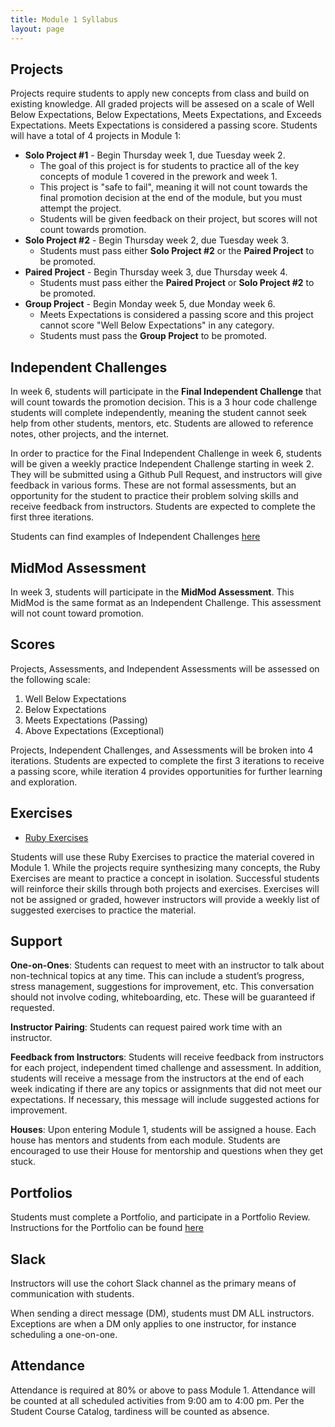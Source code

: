 ```yaml
---
title: Module 1 Syllabus
layout: page
---
```


## Projects

Projects require students to apply new concepts from class and build on existing knowledge. All graded projects will be assesed on a scale of Well Below Expectations, Below Expectations, Meets Expectations, and Exceeds Expectations. Meets Expectations is considered a passing score. Students will have a total of 4 projects in Module 1:

* **Solo Project #1** - Begin Thursday week 1, due Tuesday week 2.
  * The goal of this project is for students to practice all of the key concepts of module 1 covered in the prework and week 1.
  * This project is "safe to fail", meaning it will not count towards the final promotion decision at the end of the module, but you must attempt the project.
  * Students will be given feedback on their project, but scores will not count towards promotion.
* **Solo Project #2** - Begin Thursday week 2, due Tuesday week 3.
  * Students must pass either **Solo Project #2** or the **Paired Project** to be promoted.
* **Paired Project** - Begin Thursday week 3, due Thursday week 4.
  * Students must pass either the **Paired Project** or **Solo Project #2** to be promoted.
* **Group Project** - Begin Monday week 5, due Monday week 6.
  * Meets Expectations is considered a passing score and this project cannot score "Well Below Expectations" in any category.
  * Students must pass the **Group Project** to be promoted.

## Independent Challenges

In week 6, students will participate in the **Final Independent Challenge** that will count towards the promotion decision. This is a 3 hour code challenge students will complete independently, meaning the student cannot seek help from other students, mentors, etc. Students are allowed to reference notes, other projects, and the internet.

In order to practice for the Final Independent Challenge in week 6, students will be given a weekly practice Independent Challenge starting in week 2. They will be submitted using a Github Pull Request, and instructors will give feedback in various forms. These are not formal assessments, but an opportunity for the student to practice their problem solving skills and receive feedback from instructors. Students are expected to complete the first three iterations.

Students can find examples of Independent Challenges [here](./practice_assessments)

## MidMod Assessment

In week 3, students will participate in the **MidMod Assessment**. This MidMod is the same format as an Independent Challenge. This assessment will not count toward promotion.

## Scores

Projects, Assessments, and Independent Assessments will be assessed on the following scale:

1. Well Below Expectations
2. Below Expectations
3. Meets Expectations (Passing)
4. Above Expectations (Exceptional)

Projects, Independent Challenges, and Assessments will be broken into 4 iterations. Students are expected to complete the first 3 iterations to receive a passing score, while iteration 4 provides opportunities for further learning and exploration.

## Exercises

- [Ruby Exercises](https://github.com/turingschool-examples/mod-1-be-exercises/tree/main/ruby_exercises)

Students will use these Ruby Exercises to practice the material covered in Module 1. While the projects require synthesizing many concepts, the Ruby Exercises are meant to practice a concept in isolation. Successful students will reinforce their skills through both projects and exercises. Exercises will not be assigned or graded, however instructors will provide a weekly list of suggested exercises to practice the material.

## Support

**One-on-Ones**: Students can request to meet with an instructor to talk about non-technical topics at any time. This can include a student’s progress, stress management, suggestions for improvement, etc. This conversation should not involve coding, whiteboarding, etc. These will be guaranteed if requested.

**Instructor Pairing**: Students can request paired work time with an instructor.

**Feedback from Instructors**: Students will receive feedback from instructors for each project, independent timed challenge and assessment.  In addition, students will receive a message from the instructors at the end of each week indicating if there are any topics or assignments that did not meet our expectations. If necessary, this message will include suggested actions for improvement.

**Houses**: Upon entering Module 1, students will be assigned a house. Each house has mentors and students from each module. Students are encouraged to use their House for mentorship and questions when they get stuck.

## Portfolios

Students must complete a Portfolio, and participate in a Portfolio Review. Instructions for the Portfolio can be found [here](./portfolios)

## Slack

Instructors will use the cohort Slack channel as the primary means of communication with students.

When sending a direct message (DM), students must DM ALL instructors. Exceptions are when a DM only applies to one instructor, for instance scheduling a one-on-one.

## Attendance

Attendance is required at 80% or above to pass Module 1. Attendance will be counted at all scheduled activities from 9:00 am to 4:00 pm. Per the Student Course Catalog, tardiness will be counted as absence.
